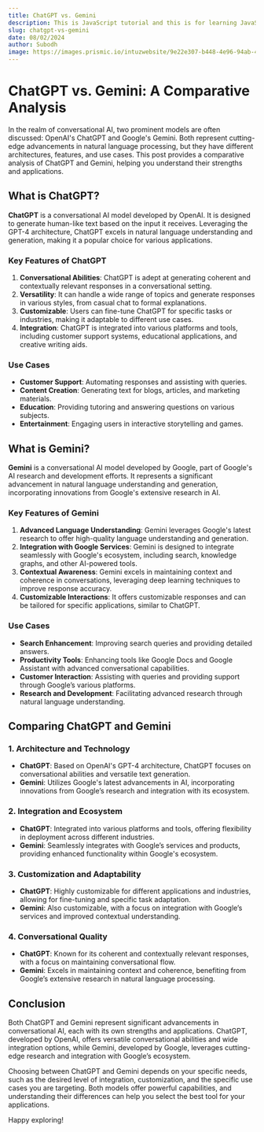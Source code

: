 ```yaml
---
title: ChatGPT vs. Gemini
description: This is JavaScript tutorial and this is for learning JavaScript
slug: chatgpt-vs-gemini
date: 08/02/2024
author: Subodh
image: https://images.prismic.io/intuzwebsite/9e22e307-b448-4e96-94ab-4513f908ed1e_Frame+16319%402x.png?auto=compress,format
---
```


# ChatGPT vs. Gemini: A Comparative Analysis

In the realm of conversational AI, two prominent models are often discussed: OpenAI's ChatGPT and Google's Gemini. Both represent cutting-edge advancements in natural language processing, but they have different architectures, features, and use cases. This post provides a comparative analysis of ChatGPT and Gemini, helping you understand their strengths and applications.

## What is ChatGPT?

**ChatGPT** is a conversational AI model developed by OpenAI. It is designed to generate human-like text based on the input it receives. Leveraging the GPT-4 architecture, ChatGPT excels in natural language understanding and generation, making it a popular choice for various applications.

### Key Features of ChatGPT

1. **Conversational Abilities**: ChatGPT is adept at generating coherent and contextually relevant responses in a conversational setting.
2. **Versatility**: It can handle a wide range of topics and generate responses in various styles, from casual chat to formal explanations.
3. **Customizable**: Users can fine-tune ChatGPT for specific tasks or industries, making it adaptable to different use cases.
4. **Integration**: ChatGPT is integrated into various platforms and tools, including customer support systems, educational applications, and creative writing aids.

### Use Cases

- **Customer Support**: Automating responses and assisting with queries.
- **Content Creation**: Generating text for blogs, articles, and marketing materials.
- **Education**: Providing tutoring and answering questions on various subjects.
- **Entertainment**: Engaging users in interactive storytelling and games.

## What is Gemini?

**Gemini** is a conversational AI model developed by Google, part of Google's AI research and development efforts. It represents a significant advancement in natural language understanding and generation, incorporating innovations from Google's extensive research in AI.

### Key Features of Gemini

1. **Advanced Language Understanding**: Gemini leverages Google's latest research to offer high-quality language understanding and generation.
2. **Integration with Google Services**: Gemini is designed to integrate seamlessly with Google's ecosystem, including search, knowledge graphs, and other AI-powered tools.
3. **Contextual Awareness**: Gemini excels in maintaining context and coherence in conversations, leveraging deep learning techniques to improve response accuracy.
4. **Customizable Interactions**: It offers customizable responses and can be tailored for specific applications, similar to ChatGPT.

### Use Cases

- **Search Enhancement**: Improving search queries and providing detailed answers.
- **Productivity Tools**: Enhancing tools like Google Docs and Google Assistant with advanced conversational capabilities.
- **Customer Interaction**: Assisting with queries and providing support through Google’s various platforms.
- **Research and Development**: Facilitating advanced research through natural language understanding.

## Comparing ChatGPT and Gemini

### 1. Architecture and Technology

- **ChatGPT**: Based on OpenAI's GPT-4 architecture, ChatGPT focuses on conversational abilities and versatile text generation.
- **Gemini**: Utilizes Google's latest advancements in AI, incorporating innovations from Google’s research and integration with its ecosystem.

### 2. Integration and Ecosystem

- **ChatGPT**: Integrated into various platforms and tools, offering flexibility in deployment across different industries.
- **Gemini**: Seamlessly integrates with Google’s services and products, providing enhanced functionality within Google's ecosystem.

### 3. Customization and Adaptability

- **ChatGPT**: Highly customizable for different applications and industries, allowing for fine-tuning and specific task adaptation.
- **Gemini**: Also customizable, with a focus on integration with Google’s services and improved contextual understanding.

### 4. Conversational Quality

- **ChatGPT**: Known for its coherent and contextually relevant responses, with a focus on maintaining conversational flow.
- **Gemini**: Excels in maintaining context and coherence, benefiting from Google’s extensive research in natural language processing.

## Conclusion

Both ChatGPT and Gemini represent significant advancements in conversational AI, each with its own strengths and applications. ChatGPT, developed by OpenAI, offers versatile conversational abilities and wide integration options, while Gemini, developed by Google, leverages cutting-edge research and integration with Google’s ecosystem.

Choosing between ChatGPT and Gemini depends on your specific needs, such as the desired level of integration, customization, and the specific use cases you are targeting. Both models offer powerful capabilities, and understanding their differences can help you select the best tool for your applications.

Happy exploring!
